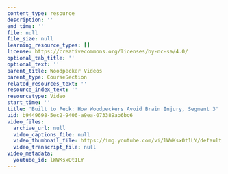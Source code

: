 ```yaml
---
content_type: resource
description: ''
end_time: ''
file: null
file_size: null
learning_resource_types: []
license: https://creativecommons.org/licenses/by-nc-sa/4.0/
optional_tab_title: ''
optional_text: ''
parent_title: Woodpecker Videos
parent_type: CourseSection
related_resources_text: ''
resource_index_text: ''
resourcetype: Video
start_time: ''
title: 'Built to Peck: How Woodpeckers Avoid Brain Injury, Segment 3'
uid: b9449698-5ec2-9406-a9ea-073389ab6bc6
video_files:
  archive_url: null
  video_captions_file: null
  video_thumbnail_file: https://img.youtube.com/vi/lWWKsxOt1LY/default.jpg
  video_transcript_file: null
video_metadata:
  youtube_id: lWWKsxOt1LY
---
```

